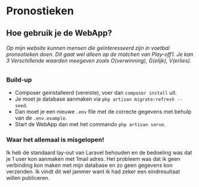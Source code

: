 # Pronostieken

## Hoe gebruik je de WebApp?
###### Op mijn website kunnen mensen die geïnteresseerd zijn in voetbal pronsotieken doen. Dit gaat wel alleen op de matchen van Play-off1. Je kan 3 Verschillende waarden meegeven zoals O(verwinning), G(elijk), V(erlies).

### Build-up
- Composer geinstalleerd (vereiste), voer dan `composer install` uit.
- Je moet je database aanmaken via `php artisan migrate:refresh --seed`.
- Dan moet je een nieuwe `.env` file met de correcte gegevens met behulp van de `.env.example`.
- Start de WebApp dan met het commando `php artisan serve`.

### Waar het allemaal is misgelopen!
Ik heb de standaard lay-out van Laravel behouden en de bedoeling was dat je 1 user kon aanmaken met 1mail adres. Het probleem was dat ik geen verbinding kon maken met mijn database en zo geen gegevens kon verzenden. Ik vindt dit wel jammer want ik had zeker een eindresultaat willen publiceren.
